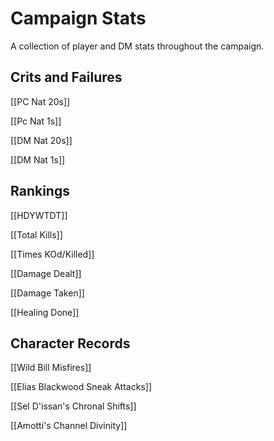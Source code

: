 
# Campaign Stats

A collection of player and DM stats throughout the campaign.

## Crits and Failures

[[PC Nat 20s]]

[[Pc Nat 1s]]

[[DM Nat 20s]]

[[DM Nat 1s]]

## Rankings

[[HDYWTDT]]

[[Total Kills]]

[[Times KOd/Killed]]

[[Damage Dealt]]

[[Damage Taken]]

[[Healing Done]]

## Character Records

[[Wild Bill Misfires]]

[[Elias Blackwood Sneak Attacks]]

[[Sel D'issan's Chronal Shifts]]

[[Amotti's Channel Divinity]]


